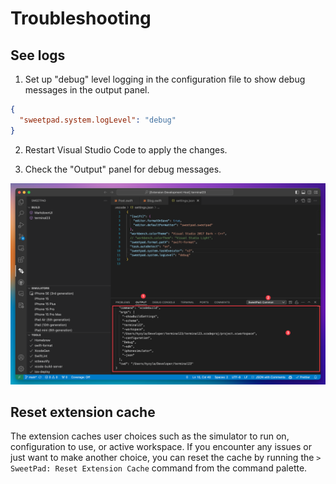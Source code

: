 # Troubleshooting

## See logs

1. Set up "debug" level logging in the configuration file to show debug messages in the output panel.

```json
{
  "sweetpad.system.logLevel": "debug"
}
```

2. Restart Visual Studio Code to apply the changes.

3. Check the "Output" panel for debug messages.

![debug](../images/troubleshooting-output-panel.png)

## Reset extension cache

The extension caches user choices such as the simulator to run on, configuration to use, or active workspace. If you
encounter any issues or just want to make another choice, you can reset the cache by running the
`> SweetPad: Reset Extension Cache` command from the command palette.
